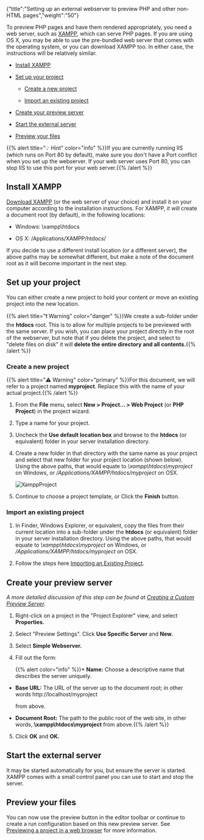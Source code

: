 {"title":"Setting up an external webserver to preview PHP and other non-HTML pages","weight":"50"}

To preview PHP pages and have them rendered appropriately, you need a web server, such as [XAMPP](http://www.apachefriends.org/en/xampp.html), which can serve PHP pages. If you are using OS X, you may be able to use the pre-bundled web server that comes with the operating system, or you can download XAMPP too. In either case, the instructions will be relatively similar.

* [Install XAMPP](#install-xampp)

* [Set up your project](#set-up-your-project)

    * [Create a new project](#create-a-new-project)

    * [Import an existing project](#import-an-existing-project)

* [Create your preview server](#create-your-preview-server)

* [Start the external server](#start-the-external-server)

* [Preview your files](#preview-your-files)

{{% alert title="💡 Hint" color="info" %}}If you are currently running IIS (which runs on Port 80 by default), make sure you don't have a Port conflict when you set up the webserver. If your web server uses Port 80, you can stop IIS to use this port for your web server.{{% /alert %}}

## Install XAMPP

[Download XAMPP](http://www.apachefriends.org/en/xampp.html) (or the web server of your choice) and install it on your computer according to the installation instructions. For XAMPP, it will create a document root (by default), in the following locations:

* Windows: \\xampp\\htdocs

* OS X: /Applications/XAMPP/htdocs/

If you decide to use a different install location (or a different server), the above paths may be somewhat different, but make a note of the document root as it will become important in the next step.

## Set up your project

You can either create a new project to hold your content or move an existing project into the new location.

{{% alert title="❗️ Warning" color="danger" %}}We create a sub-folder under the **htdocs** root. This is to allow for multiple projects to be previewed with the same server. If you wish, you can place your project directly in the root of the webserver, but note that if you delete the project, and select to "delete files on disk" it will **delete the entire directory and all contents.**{{% /alert %}}

### Create a new project

{{% alert title="⚠️ Warning" color="primary" %}}For this document, we will refer to a project named **myproject**. Replace this with the name of your actual project.{{% /alert %}}

1. From the **File** menu, select **New > Project... > Web Project** (or **PHP Project**) in the project wizard.

2. Type a name for your project.

3. Uncheck the **Use default location box** and browse to the **htdocs** (or equivalent) folder in your server installation directory.

4. Create a new folder in that directory with the same name as your project and select that new folder for your project location (shown below). Using the above paths, that would equate to _\\xampp\\htdocs\\myproject_ on Windows, or _/Applications/XAMPP/htdocs/myproject_ on OSX.

    ![XamppProject](/Images/appc/download/attachments/30083123/XamppProject.png)
5. Continue to choose a project template, or Click the **Finish** button.

### Import an existing project

1. In Finder, Windows Explorer, or equivalent, copy the files from their current location into a sub-folder under the **htdocs** (or equivalent) folder in your server installation directory. Using the above paths, that would equate to _\\xampp\\htdocs\\myproject_ on Windows, or _/Applications/XAMPP/htdocs/myproject_ on OSX.

2. Follow the steps here [Importing an Existing Project](/docs/appc/Axway_Appcelerator_Studio/Axway_Appcelerator_Studio_Guide/Basic_Concepts/Working_with_Projects/Importing_an_Existing_Project/).

## Create your preview server

_A more detailed discussion of this step can be found at [Creating a Custom Preview Server](/docs/appc/Axway_Appcelerator_Studio/Axway_Appcelerator_Studio_Guide/Web_Development/Previewing/Creating_a_Custom_Preview_Server/)._

1. Right-click on a project in the "Project Explorer" view, and select **Properties.**

2. Select "Preview Settings". Click **Use Specific Server** and **New.**

3. Select **Simple Webserver.**

4. Fill out the form:

    {{% alert color="info" %}}* **Name:** Choose a descriptive name that describes the server uniquely.

* **Base URL:** The URL of the server up to the document root; in other words
    http://localhost/myproject

    from above.

* **Document Root:** The path to the public root of the web site, in other words, **\\xampp\\htdocs\\myproject** from above.{{% /alert %}}
5. Click **OK** and **OK.**

## Start the external server

It may be started automatically for you, but ensure the server is started. XAMPP comes with a small control panel you can use to start and stop the server.

## Preview your files

You can now use the preview button in the editor toolbar or continue to create a run configuration based on this new preview server. See [Previewing a project in a web browser](/docs/appc/Axway_Appcelerator_Studio/Axway_Appcelerator_Studio_Guide/Web_Development/Previewing/Previewing_a_project_in_a_web_browser/) for more information.
